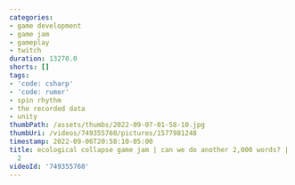 ```yaml
---
categories:
- game development
- game jam
- gameplay
- twitch
duration: 13270.0
shorts: []
tags:
- 'code: csharp'
- 'code: rumor'
- spin rhythm
- the recorded data
- unity
thumbPath: /assets/thumbs/2022-09-07-01-58-10.jpg
thumbUri: /videos/749355760/pictures/1577981248
timestamp: 2022-09-06T20:58:10-05:00
title: ecological collapse game jam | can we do another 2,000 words? | day 5 part
  2
videoId: '749355760'
---
```

